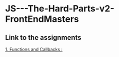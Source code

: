 # JS---The-Hard-Parts-v2-FrontEndMasters
## Link to the assignments
[1. Functions and Callbacks :](http://csbin.io/callbacks)
